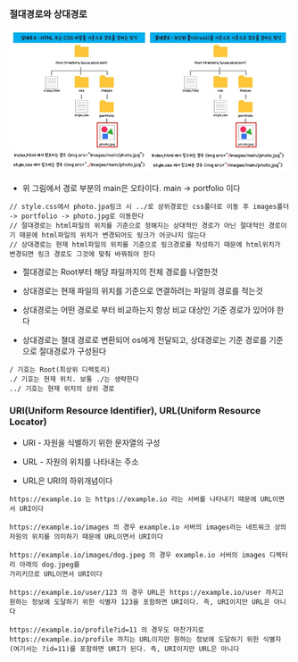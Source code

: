 ### 절대경로와 상대경로

<img src = "https://raw.githubusercontent.com/pansakr/TIL/refs/heads/main/%EC%9D%B4%EB%AF%B8%EC%A7%80/Computer%20Science/%EC%A0%88%EB%8C%80%EA%B2%BD%EB%A1%9C%2C%20%EC%83%81%EB%8C%80%EA%B2%BD%EB%A1%9C.jpg" alt="절대경로, 상대경로">

* 위 그림에서 경로 부분의 main은 오타이다. main -> portfolio 이다
```
// style.css에서 photo.jpa링크 시 ../로 상위경로인 css폴더로 이동 후 images폴더 -> portfolio -> photo.jpg로 이동한다
// 절대경로는 html파일의 위치를 기준으로 정해지는 상대적인 경로가 아닌 절대적인 경로이기 때문에 html파일의 위치가 변경되어도 링크가 어긋나지 않는다
// 상대경로는 현재 html파일의 위치를 기준으로 링크경로를 작성하기 때문에 html위치가 변경되면 링크 경로도 그것에 맞춰 바꿔줘야 한다
```

* 절대경로는 Root부터 해당 파일까지의 전체 경로를 나열한것

* 상대경로는 현재 파일의 위치를 기준으로 연결하려는 파일의 경로를 적는것

* 상대경로는 어떤 경로로 부터 비교하는지 항상 비교 대상인 기준 경로가 있어야 한다

* 상대경로는 졀대 경로로 변환되어 os에게 전달되고, 상대경로는 기준 경로를 기준으로 절대경로가 구성된다

```
/ 기호는 Root(최상위 디렉토리)
./ 기호는 현재 위치. 보통 ./는 생략한다
../ 기호는 현재 위치의 상위 경로
```

### URI(Uniform Resource Identifier), URL(Uniform Resource Locator)

* URI - 자원을 식별하기 위한 문자열의 구성

* URL - 자원의 위치를 나타내는 주소

* URL은 URI의 하위개념이다

```
https://example.io 는 https://example.io 라는 서버를 나타내기 때문에 URL이면서 URI이다

https://example.io/images 의 경우 example.io 서버의 images라는 네트워크 상의 자원의 위치를 의미하기 때문에 URL이면서 URI이다

https://example.io/images/dog.jpeg 의 경우 example.io 서버의 images 디렉터리 아래의 dog.jpeg를 
가리키므로 URL이면서 URI이다

https://example.io/user/123 의 경우 URL은 https://example.io/user 까지고 원하는 정보에 도달하기 위한 식별자 123을 포함하면 URI이다. 즉, URI이지만 URL은 아니다

https://example.io/profile?id=11 의 경우도 마찬가지로 https://example.io/profile 까지는 URL이지만 원하는 정보에 도달하기 위한 식별자(여기서는 ?id=11)를 포함하면 URI가 된다. 즉, URI이지만 URL은 아니다
```
